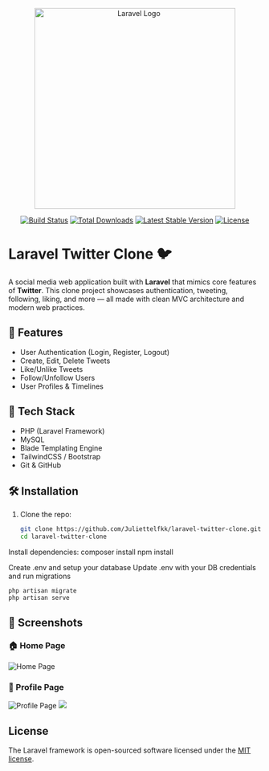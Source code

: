 <p align="center"><a href="https://laravel.com" target="_blank"><img src="https://raw.githubusercontent.com/laravel/art/master/logo-lockup/5%20SVG/2%20CMYK/1%20Full%20Color/laravel-logolockup-cmyk-red.svg" width="400" alt="Laravel Logo"></a></p>

<p align="center">
<a href="https://github.com/laravel/framework/actions"><img src="https://github.com/laravel/framework/workflows/tests/badge.svg" alt="Build Status"></a>
<a href="https://packagist.org/packages/laravel/framework"><img src="https://img.shields.io/packagist/dt/laravel/framework" alt="Total Downloads"></a>
<a href="https://packagist.org/packages/laravel/framework"><img src="https://img.shields.io/packagist/v/laravel/framework" alt="Latest Stable Version"></a>
<a href="https://packagist.org/packages/laravel/framework"><img src="https://img.shields.io/packagist/l/laravel/framework" alt="License"></a>
</p>

# Laravel Twitter Clone 🐦


A social media web application built with **Laravel** that mimics core features of **Twitter**. This clone project showcases authentication, tweeting, following, liking, and more — all made with clean MVC architecture and modern web practices.


## 🔧 Features

- User Authentication (Login, Register, Logout)
- Create, Edit, Delete Tweets
- Like/Unlike Tweets
- Follow/Unfollow Users
- User Profiles & Timelines

## 🚀 Tech Stack

- PHP (Laravel Framework)
- MySQL
- Blade Templating Engine
- TailwindCSS / Bootstrap
- Git & GitHub

## 🛠️ Installation

1. Clone the repo:
   ```bash
   git clone https://github.com/Juliettelfkk/laravel-twitter-clone.git
   cd laravel-twitter-clone

Install dependencies:
   composer install
   npm install 

Create .env and setup your database
Update .env with your DB credentials and run migrations

    php artisan migrate
    php artisan serve





## 📸 Screenshots

### 🏠 Home Page
![Home Page](public/screenshots/image2.png)

### 👤 Profile Page
![Profile Page](public/screenshots/image3.png)
![](public/screenshots/image1.png)





## License

The Laravel framework is open-sourced software licensed under the [MIT license](https://opensource.org/licenses/MIT).
